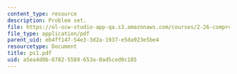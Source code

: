 ```yaml
---
content_type: resource
description: Problem set.
file: https://ol-ocw-studio-app-qa.s3.amazonaws.com/courses/2-26-compressible-fluid-dynamics-spring-2004/a5ea4d0b67825589653a0ad5ced0c185_ps1.pdf
file_type: application/pdf
parent_uid: eb4ff147-54e3-3d2a-1937-e5da923e5be4
resourcetype: Document
title: ps1.pdf
uid: a5ea4d0b-6782-5589-653a-0ad5ced0c185
---
```

